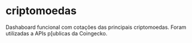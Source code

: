 # criptomoedas
Dashaboard funcional com cotações das principais criptomoedas. Foram utilizadas a APIs p[ublicas da Coingecko.
